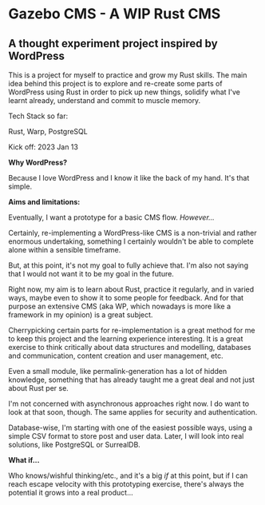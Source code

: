 # Gazebo CMS - A WIP Rust CMS
## A thought experiment project inspired by WordPress

This is a project for myself to practice and grow my Rust skills. The main idea behind this project is to explore and
re-create some parts of WordPress using Rust in order to pick up new things, solidify what I've learnt already, 
understand and commit to muscle memory.

Tech Stack so far:

Rust, Warp, PostgreSQL

Kick off: 2023 Jan 13

**Why WordPress?**

Because I love WordPress and I know it like the back of my hand. It's that simple.

**Aims and limitations:**

Eventually, I want a prototype for a basic CMS flow. _However..._

Certainly, re-implementing a WordPress-like CMS is a non-trivial and rather enormous undertaking, something I certainly 
wouldn't be able to complete alone within a sensible timeframe.

But, at this point, it's not my goal to fully achieve that. I'm also not saying that I would not want it to be my goal in the future. 

Right now, my aim is to learn about Rust, practice it regularly, and in varied ways, maybe even to show it to some people for feedback. 
And for that purpose an extensive CMS (aka WP, which nowadays is more like a framework in my opinion) is a great subject.

Cherrypicking certain parts for re-implementation is a great method for me to keep this project and the learning experience interesting. 
It is a great exercise to think critically about data structures and modelling, databases and communication, content creation and user management, etc.

Even a small module, like permalink-generation has a lot of hidden knowledge, something that has already taught me a great deal and not just about Rust per se.

I'm not concerned with asynchronous approaches right now. I do want to look at that soon, though. The same applies for security and authentication.

Database-wise, I'm starting with one of the easiest possible ways, using a simple CSV format to store post and user data.
Later, I will look into real solutions, like PostgreSQL or SurrealDB. 

**What if...**

Who knows/wishful thinking/etc., and it's a big _if_ at this point, but if I can reach escape velocity with this prototyping exercise, there's always the potential it grows into a real product...
